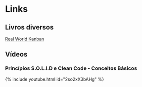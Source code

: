 # Links

## Livros diversos

<!-- DICAS DO EVERALDO -->

[Real World Kanban](https://pragprog.com/titles/mskanban2/real-world-kanban-second-edition/)


## Vídeos


### Princípios S.O.L.I.D e Clean Code - Conceitos Básicos

{% include youtube.html id="2so2xX3bAHg" %}


